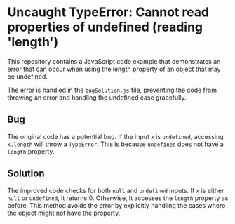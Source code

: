 # Uncaught TypeError: Cannot read properties of undefined (reading 'length')

This repository contains a JavaScript code example that demonstrates an error that can occur when using the length property of an object that may be undefined.

The error is handled in the `bugSolution.js` file, preventing the code from throwing an error and handling the undefined case gracefully.

## Bug

The original code has a potential bug. If the input `x` is `undefined`, accessing `x.length` will throw a `TypeError`. This is because `undefined` does not have a `length` property.

## Solution

The improved code checks for both `null` and `undefined` inputs.  If `x` is either `null` or `undefined`, it returns 0. Otherwise, it accesses the `length` property as before. This method avoids the error by explicitly handling the cases where the object might not have the property.